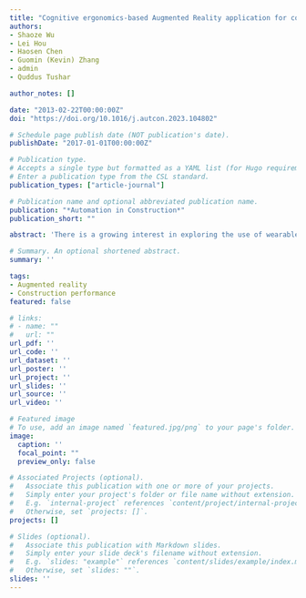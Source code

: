 ```yaml
---
title: "Cognitive ergonomics-based Augmented Reality application for construction performance"
authors:
- Shaoze Wu
- Lei Hou
- Haosen Chen
- Guomin (Kevin) Zhang
- admin
- Quddus Tushar

author_notes: []

date: "2013-02-22T00:00:00Z"
doi: "https://doi.org/10.1016/j.autcon.2023.104802"

# Schedule page publish date (NOT publication's date).
publishDate: "2017-01-01T00:00:00Z"

# Publication type.
# Accepts a single type but formatted as a YAML list (for Hugo requirements).
# Enter a publication type from the CSL standard.
publication_types: ["article-journal"]

# Publication name and optional abbreviated publication name.
publication: "*Automation in Construction*"
publication_short: ""

abstract: 'There is a growing interest in exploring the use of wearable Augmented Reality (AR) devices to improve the task performance of construction workers. However, user interaction with AR has not been well understood in the current literature, which may result in poor usability, occupational hazards, and low acceptance. To bridge this gap, this study introduced cognitive ergonomics theory to design and develop an AR application for improving the kinaesthetic performance of construction workers conducting onsite assembly tasks. The methodology of this study is three-fold. First, articles in relation to cognitive ergonomics were reviewed to propose a unique cognitive model that reveals the cognitive mechanisms of construction workers, including human information processing, selective attention, and attention resources. Second, the characteristics of existing AR application functions were synthesised to develop a customised and user-friendly wearable AR application that aligns with the identified cognitive mechanisms. Third, a rebar-tying experiment was conducted to validate the developed AR application. The results indicate that the experimenters instructed by the application can complete the task independently without the need to seek after expert assistance; the application has a potential to foster the skill development of construction workers and enhance their kinaesthetic performance; and the proposed cognitive model and the AR development principles are well aligned from the perspective of cognitive ergonomics, which could promote the uptake of wearable AR in the construction industry.'

# Summary. An optional shortened abstract.
summary: ''

tags:
- Augmented reality
- Construction performance
featured: false

# links:
# - name: ""
#   url: ""
url_pdf: ''
url_code: ''
url_dataset: ''
url_poster: ''
url_project: ''
url_slides: ''
url_source: ''
url_video: ''

# Featured image
# To use, add an image named `featured.jpg/png` to your page's folder. 
image:
  caption: ''
  focal_point: ""
  preview_only: false

# Associated Projects (optional).
#   Associate this publication with one or more of your projects.
#   Simply enter your project's folder or file name without extension.
#   E.g. `internal-project` references `content/project/internal-project/index.md`.
#   Otherwise, set `projects: []`.
projects: []

# Slides (optional).
#   Associate this publication with Markdown slides.
#   Simply enter your slide deck's filename without extension.
#   E.g. `slides: "example"` references `content/slides/example/index.md`.
#   Otherwise, set `slides: ""`.
slides: ''
---
```


